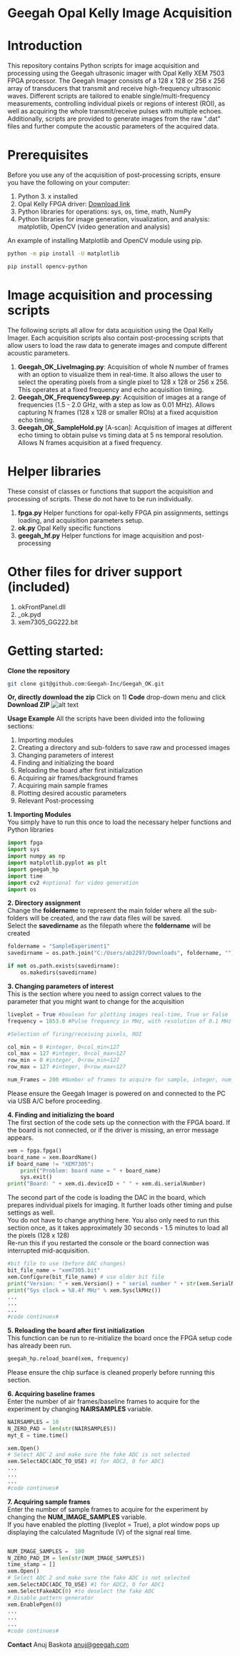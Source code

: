 # Geegah Opal Kelly Image Acquisition

# Introduction
This repository contains Python scripts for image acquisition and processing using the Geegah ultrasonic imager with Opal Kelly XEM 7503 FPGA processor. The Geegah Imager consists of a 128 x 128 or 256 x 256 array of transducers that transmit and receive high-frequency ultrasonic waves. Different scripts are tailored to enable single/multi-frequency measurements, controlling individual pixels or regions of interest (ROI), as well as acquiring the whole transmit/receive pulses with multiple echoes. Additionally, scripts are provided to generate images from the raw ".dat" files and further compute the acoustic parameters of the acquired data. 

# Prerequisites
Before you use any of the acquisition of post-processing scripts, ensure you have the following on your computer:
1. Python 3. x installed
2. Opal Kelly FPGA driver: [Download link](https://pins.opalkelly.com/downloads/572/download?category_id=27)
3. Python libraries for operations: sys, os, time, math, NumPy
4. Python libraries for image generation, visualization, and analysis: matplotlib, OpenCV (video generation and analysis)

An example of installing Matplotlib and OpenCV module using pip.

```bash
python -m pip install -U matplotlib
```

```bash
pip install opencv-python
```

# Image acquisition and processing scripts
The following scripts all allow for data acquisition using the Opal Kelly Imager. Each acquisition scripts also contain post-processing scripts that allow users to load the raw data to generate images and compute different acoustic parameters.

1. **Geegah_OK_LiveImaging.py**: Acquisition of whole N number of frames with an option to visualize them in real-time. It also allows the user to select the operating pixels from a single pixel to 128 x 128 or 256 x 256. This operates at a fixed frequency and echo acquisition timing. 
2. **Geegah_OK_FrequencySweep.py**: Acquisition of images at a range of frequencies (1.5 - 2.0 GHz, with a step as low as 0.01 MHz). Allows capturing N frames (128 x 128 or smaller ROIs) at a fixed acquisition echo timing. 
3. **Geegah_OK_SampleHold.py** [A-scan]: Acquisition of images at different echo timing to obtain pulse vs timing data at 5 ns temporal resolution. Allows N frames acquisition at a fixed frequency.


# Helper libraries
These consist of classes or functions that support the acquisition and processing of scripts. These do not have to be run individually.

1. **fpga.py** Helper functions for opal-kelly FPGA pin assignments, settings loading, and acquisition parameters setup.
2. **ok.py** Opal Kelly specific functions
3. **geegah_hf.py** Helper functions for image acquisition and post-processing

# Other files for driver support (included)

1. okFrontPanel.dll
2. _ok.pyd
3. xem7305_GG222.bit

# Getting started: 

**Clone the repository**
```bash
git clone git@github.com:Geegah-Inc/Geegah_OK.git
```

**Or, directly download the zip**
Click on 1) **Code** drop-down menu and click **Download ZIP** 
![alt text](https://github.com/Geegah-Inc/Geegah_OK/blob/main/ZIP_download.png)

**Usage Example**
All the scripts have been divided into the following sections:

1) Importing modules
2) Creating a directory and sub-folders to save raw and processed images
3) Changing parameters of interest
4) Finding and initializing the board
5) Reloading the board after first initialization
6) Acquiring air frames/background frames
7) Acquiring main sample frames
8) Plotting desired acoustic parameters
9) Relevant Post-processing

**1. Importing Modules**<br />
You simply have to run this once to load the necessary helper functions and Python libraries
```python
import fpga 
import sys
import numpy as np
import matplotlib.pyplot as plt
import geegah_hp
import time
import cv2 #optional for video generation
import os
```

**2. Directory assignment** <br />
Change the **foldernam**e to represent the main folder where all the sub-folders will be created, and the raw data files will be saved. <br />
Select the **savedirname** as the filepath where the **foldername** will be created

```python
foldername = "SampleExperiment1"
savedirname = os.path.join("C:/Users/ab2297/Downloads", foldername, "")

if not os.path.exists(savedirname):
    os.makedirs(savedirname)
```

**3. Changing parameters of interest**<br />
This is the section where you need to assign correct values to the parameter that you might want to change for the acquisition

```python
liveplot = True #boolean for plotting images real-time, True or False
frequency = 1853.0 #Pulse frequency in MHz, with resolution of 0.1 MHz

#Selection of firing/receiving pixels, ROI 

col_min = 0 #integer, 0<col_min<127
col_max = 127 #integer, 0<col_max<127
row_min = 0 #integer, 0<row_min<127
row_max = 127 #integer, 0<row_max<127

num_Frames = 200 #Number of frames to acquire for sample, integer, num_Frames > 0
```
Please ensure the Geegah Imager is powered on and connected to the PC via USB A/C before proceeding.  <br />

**4. Finding and initializing the board**<br />
The first section of the code sets up the connection with the FPGA board. If the board is not connected, or if the driver is missing, an error message appears. 

```python
xem = fpga.fpga()
board_name = xem.BoardName()
if board_name != "XEM7305":
    print("Problem: board name = " + board_name)  
    sys.exit()
print("Board: " + xem.di.deviceID + " " + xem.di.serialNumber)
```
The second part of the code is loading the DAC in the board, which prepares individual pixels for imaging. It further loads other timing and pulse settings as well. <br /> 
You do not have to change anything here. You also only need to run this section once, as it takes approximately 30 seconds - 1.5 minutes to load all the pixels (128 x 128) <br />
Re-run this if you restarted the console or the board connection was interrupted mid-acquisition. 

```python
#bit file to use (before DAC changes)
bit_file_name = "xem7305.bit"
xem.Configure(bit_file_name) # use older bit file
print("Version: " + xem.Version() + " serial number " + str(xem.SerialNumber()))
print("Sys clock = %8.4f MHz" % xem.SysclkMHz())
...
...
...
#code continues#
```
**5. Reloading the board after first initialization** <br />
This function can be run to re-initialize the board once the FPGA setup code has already been run.

```python
geegah_hp.reload_board(xem, frequency)
```

Please ensure the chip surface is cleaned properly before running this section.


**6. Acquiring baseline frames** <br />
Enter the number of air frames/baseline frames to acquire for the experiment by changing  **NAIRSAMPLES** variable. 

```python
NAIRSAMPLES = 10
N_ZERO_PAD = len(str(NAIRSAMPLES))
myt_E = time.time()

xem.Open()
# Select ADC 2 and make sure the fake ADC is not selected
xem.SelectADC(ADC_TO_USE) #1 for ADC2, 0 for ADC1
...
...
...
#code continues#
```
**7. Acquiring sample frames** <br />
Enter the number of sample frames to acquire for the experiment by changing  the **NUM_IMAGE_SAMPLES** variable. <br />
If you have enabled the plotting (liveplot = True), a plot window pops up displaying the calculated Magnitude (V) of the signal real time.
```python

NUM_IMAGE_SAMPLES =  100
N_ZERO_PAD_IM = len(str(NUM_IMAGE_SAMPLES))
time_stamp = []
xem.Open()
# Select ADC 2 and make sure the fake ADC is not selected
xem.SelectADC(ADC_TO_USE) #1 for ADC2, 0 for ADC1
xem.SelectFakeADC(0) #to deselect the fake ADC
# Disable pattern generator
xem.EnablePgen(0)
...
...
...
#code continues#
```





**Contact**
Anuj Baskota
anuj@geegah.com


   

   


